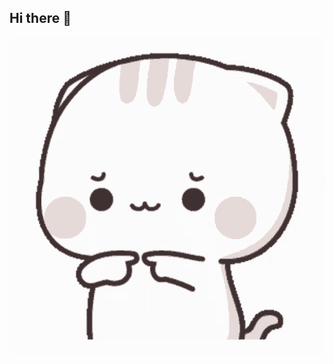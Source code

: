 ## Hi there 👋


<img src="https://github.com/EmptyTo/EmptyTo/blob/main/cute-fingers-fixed-cat.gif" alt="500" wtdth="400">

